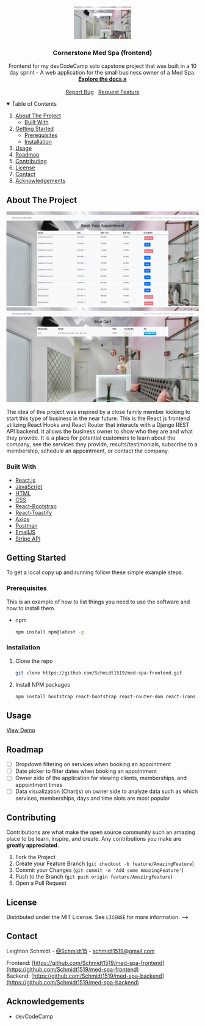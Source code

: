 <!--
*** Thanks for checking out the Best-README-Template. If you have a suggestion
*** that would make this better, please fork the repo and create a pull request
*** or simply open an issue with the tag "enhancement".
*** Thanks again! Now go create something AMAZING! :D
-->



<!-- PROJECT SHIELDS -->
<!--
*** I'm using markdown "reference style" links for readability.
*** Reference links are enclosed in brackets [ ] instead of parentheses ( ).
*** See the bottom of this document for the declaration of the reference variables
*** for contributors-url, forks-url, etc. This is an optional, concise syntax you may use.
*** https://www.markdownguide.org/basic-syntax/#reference-style-links
-->
<!-- [![Contributors][contributors-shield]][contributors-url]
[![Forks][forks-shield]][forks-url]
[![Stargazers][stars-shield]][stars-url]
[![Issues][issues-shield]][issues-url]
[![MIT License][license-shield]][license-url]
[![LinkedIn][linkedin-shield]][linkedin-url]
-->


<!-- PROJECT LOGO -->
<br />
<p align="center">
  <a href="https://github.com/Schmidt1519/med-spa-frontend/">
    <img src="https://github.com/Schmidt1519/med-spa-frontend/blob/main/medspa-ss-login.jpg" alt="Logo" width="150" height="85">
  </a>

  <h3 align="center">Cornerstone Med Spa (frontend)</h3>

  <p align="center">
    Frontend for my devCodeCamp solo capstone project that was built in a 10 day sprint - A web application for the small business owner of a Med Spa.
    <br />
    <a href="#about-the-project"><strong>Explore the docs »</strong></a>
    <br />
    <br />
    <!-- <a href="https://github.com/othneildrew/Best-README-Template">View Demo</a>
    · -->
    <a href="https://github.com/Schmidt1519/med-spa-frontend/issues">Report Bug</a>
    ·
    <a href="https://github.com/Schmidt1519/med-spa-frontend/issues">Request Feature</a>
  </p>
</p>



<!-- TABLE OF CONTENTS -->
<details open="open">
  <summary>Table of Contents</summary>
  <ol>
    <li>
      <a href="#about-the-project">About The Project</a>
      <ul>
        <li><a href="#built-with">Built With</a></li>
      </ul>
    </li>
    <li>
      <a href="#getting-started">Getting Started</a>
      <ul>
        <li><a href="#prerequisites">Prerequisites</a></li>
        <li><a href="#installation">Installation</a></li>
      </ul>
    </li>
    <li><a href="#usage">Usage</a></li>
    <li><a href="#roadmap">Roadmap</a></li>
    <li><a href="#contributing">Contributing</a></li>
    <li><a href="#license">License</a></li>
    <li><a href="#contact">Contact</a></li>
    <li><a href="#acknowledgements">Acknowledgements</a></li>
  </ol>
</details>


<!-- ABOUT THE PROJECT -->
## About The Project

![Image of Med Spa](https://github.com/Schmidt1519/med-spa-frontend/blob/main/medspa-ss-bookappt.jpg)
![Image of Med Spa](https://github.com/Schmidt1519/med-spa-frontend/blob/main/medspa-ss-cart.jpg)

The idea of this project was inspired by a close family member looking to start this type of business in the near future. This is the React.js frontend utilizing React Hooks and React Router that interacts with a Django REST API backend. It allows the business owner to show who they are and what they provide. It is a place for potential customers to learn about the company, see the services they provide, results/testimonials, subscribe to a membership, schedule an appointment, or contact the company.


### Built With

* [React.js](https://reactjs.org/)
* [JavaScript](https://developer.mozilla.org/en-US/docs/Web/JavaScript)
* [HTML](https://developer.mozilla.org/en-US/docs/Web/HTML)
* [CSS](https://developer.mozilla.org/en-US/docs/Web/CSS)
* [React-Bootstrap](https://react-bootstrap.github.io/)
* [React-Toastify](https://www.npmjs.com/package/react-toastify)
* [Axios](https://axios-http.com/docs/intro)
* [Postman](https://www.postman.com/)
* [EmailJS](https://www.emailjs.com/docs/examples/reactjs/)
* [Stripe API](https://stripe.com/docs/api)



<!-- GETTING STARTED -->
## Getting Started

To get a local copy up and running follow these simple example steps.

### Prerequisites

This is an example of how to list things you need to use the software and how to install them.
* npm
  ```sh
  npm install npm@latest -g
  ```

### Installation

1. Clone the repo
   ```sh
   git clone https://github.com/Schmidt1519/med-spa-frontend.git
   ```
2. Install NPM packages
   ```sh
   npm install bootstrap react-bootstrap react-router-dom react-icons react-hook-form jwt-decode axios emailjs stripe 
   ```


<!-- USAGE EXAMPLES -->
## Usage

[View Demo](https://www.youtube.com/watch?v=Zb5ywcP-GOQ)


<!-- ROADMAP -->
## Roadmap

<!-- See the [open issues](https://github.com/othneildrew/Best-README-Template/issues) for a list of proposed features (and known issues).-->

- [ ] Dropdown filtering on services when booking an appointment
- [ ] Date picker to filter dates when booking an appointment
- [ ] Owner side of the application for viewing clients, memberships, and appointment times
- [ ] Data visualization (Chartjs) on owner side to analyze data such as which services, memberships, days and time slots are most popular

<!-- CONTRIBUTING -->
## Contributing

Contributions are what make the open source community such an amazing place to be learn, inspire, and create. Any contributions you make are **greatly appreciated**.

1. Fork the Project
2. Create your Feature Branch (`git checkout -b feature/AmazingFeature`)
3. Commit your Changes (`git commit -m 'Add some AmazingFeature'`)
4. Push to the Branch (`git push origin feature/AmazingFeature`)
5. Open a Pull Request


<!--
<!-- LICENSE -->
## License

Distributed under the MIT License. See `LICENSE` for more information.
-->


<!-- CONTACT -->
## Contact

Leighton Schmidt - [@Schmidt15](https://twitter.com/schmidt15) - schmidt1519@gmail.com

Frontend: [https://github.com/Schmidt1519/med-spa-frontend](https://github.com/Schmidt1519/med-spa-frontend)
<br />
Backend: [https://github.com/Schmidt1519/med-spa-backend](https://github.com/Schmidt1519/med-spa-backend)


<!-- ACKNOWLEDGEMENTS -->
## Acknowledgements
* devCodeCamp
